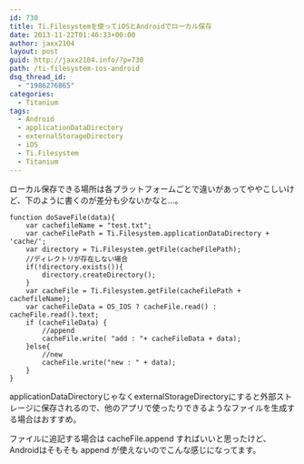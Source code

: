 ```yaml
---
id: 730
title: Ti.Filesystemを使ってiOSとAndroidでローカル保存
date: 2013-11-22T01:46:33+00:00
author: jaxx2104
layout: post
guid: http://jaxx2104.info/?p=730
path: /ti-filesystem-ios-android
dsq_thread_id:
  - "1986276865"
categories:
  - Titanium
tags:
  - Android
  - applicationDataDirectory
  - externalStorageDirectory
  - iOS
  - Ti.Filesystem
  - Titanium
---
```

ローカル保存できる場所は各プラットフォームごとで違いがあってややこしいけど、下のように書くのが差分も少ないかなと…。 

```
function doSaveFile(data){
    var cachefileName = "test.txt";
    var cacheFilePath = Ti.Filesystem.applicationDataDirectory + 'cache/';
    var directory = Ti.Filesystem.getFile(cacheFilePath);
    //ディレクトリが存在しない場合
    if(!directory.exists()){
        directory.createDirectory();
    }
    var cacheFile = Ti.Filesystem.getFile(cacheFilePath + cachefileName);
    var cacheFileData = OS_IOS ? cacheFile.read() : cacheFile.read().text;
    if (cacheFileData) {
        //append
        cacheFile.write( "add : "+ cacheFileData + data);
    }else{
        //new
        cacheFile.write("new : " + data);
    }
}
```

applicationDataDirectoryじゃなくexternalStorageDirectoryにすると外部ストレージに保存されるので、他のアプリで使ったりできるようなファイルを生成する場合はおすすめ。

ファイルに追記する場合は cacheFile.append すればいいと思ったけど、Androidはそもそも append が使えないのでこんな感じになってます。